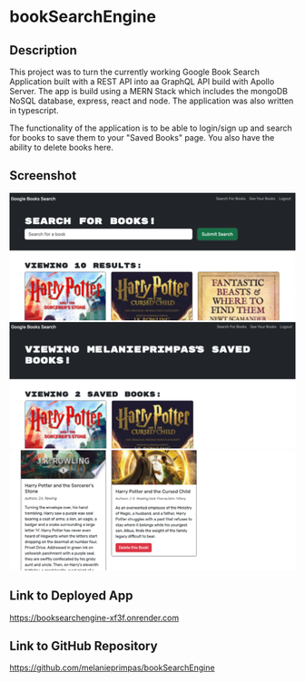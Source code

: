 # bookSearchEngine

## Description
This project was to turn the currently working  Google Book Search Application built with a REST API into aa GraphQL API build with Apollo Server. The app is build using a MERN Stack which includes the mongoDB NoSQL database, express, react and node. The application was also written in typescript.

The functionality of the application is to be able to login/sign up and search for books to save them to your "Saved Books" page. You also have the ability to delete books here.

## Screenshot
![Search Page](client/public/assets/Screenshot1.png)
![SavedBooks Page 1](client/public/assets/Screenshot3.png)
![SavedBooks Page 2](client/public/assets/Screenshot2.png)

## Link to Deployed App
https://booksearchengine-xf3f.onrender.com

## Link to GitHub Repository
https://github.com/melanieprimpas/bookSearchEngine
